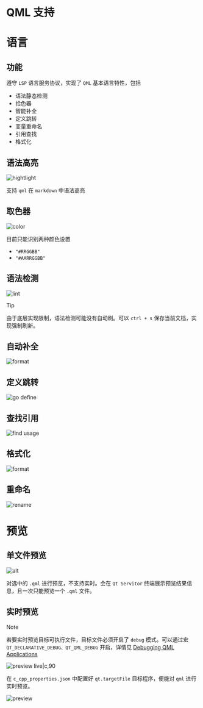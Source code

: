 # QML 支持

# 语言

## 功能

遵守 `LSP` 语言服务协议，实现了 `QML` 基本语言特性，包括
- 语法静态检测
- 拾色器
- 智能补全
- 定义跳转
- 变量重命名
- 引用查找
- 格式化


## 语法高亮

![hightlight](../image/highlight.png)

支持 `qml` 在 `markdown` 中语法高亮

## 取色器

![color](../git/color.gif)

目前只能识别两种颜色设置
- `"#RRGGBB"`
- `"#AARRGGBB"`

## 语法检测

![lint](../git/lint.gif)

> [!tip]
> 由于底层实现限制，语法检测可能没有自动刷。可以 `ctrl + s` 保存当前文档，实现强制刷新。

## 自动补全

![format](../git/format.gif)


## 定义跳转

![go define](../git/godefine.gif)


## 查找引用

![find usage](../git/findusage.gif)

## 格式化

![format](../git/format.gif)

## 重命名

![rename](../git/rename.gif)

# 预览
## 单文件预览

![alt](../image/previewFile.jpg)

对选中的 `.qml` 进行预览，不支持实时。会在 `Qt Servitor` 终端展示预览结果信息，且一次只能预览一个 `.qml` 文件。

## 实时预览

> [!note]
> 若要实时预览目标可执行文件，目标文件必须开启了 `debug` 模式。可以通过宏 `QT_DECLARATIVE_DEBUG、QT_QML_DEBUG` 开启，详情见 [Debugging QML Applications](https://doc.qt.io/qt-6/qtquick-debugging.html)

![preview live|c,90](../git/previewlive.gif)


在 `c_cpp_properties.json` 中配置好 `qt.targetFile` 目标程序，便能对 `qml` 进行实时预览。

![preview ](../image/previewConfig.png)




